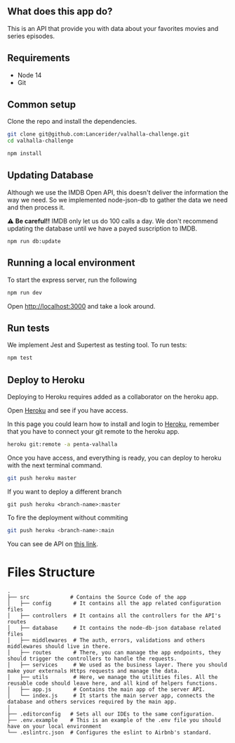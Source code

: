 ## What does this app do?
This is an API that provide you with data about your favorites movies and series episodes.

## Requirements

* Node 14
* Git

## Common setup

Clone the repo and install the dependencies.

```bash
git clone git@github.com:Lancerider/valhalla-challenge.git
cd valhalla-challenge
```

```bash
npm install
```

## Updating Database

Although we use the IMDB Open API, this doesn't deliver the information the way we need. So we implemented node-json-db to gather the data we need and then process it.

:warning: **Be careful!!** IMDB only let us do 100 calls a day.
We don't recommend updating the database until we have a payed suscription to IMDB.

```node
npm run db:update
```
## Running a local environment

To start the express server, run the following

```bash
npm run dev
```

Open [http://localhost:3000](http://localhost:3000) and take a look around.

## Run tests

We implement Jest and Supertest as testing tool. To run tests:

```bash
npm test
```

## Deploy to Heroku

Deploying to Heroku requires added as a collaborator on the heroku app.

Open [Heroku](https://dashboard.heroku.com/apps/penta-valhalla) and see if you have access.

In this page you could learn how to install and login to [Heroku](https://devcenter.heroku.com/articles/heroku-cli), remember that you have to connect your git remote to the heroku app. 

```bash
heroku git:remote -a penta-valhalla
```

Once you have access, and everything is ready, you can deploy to heroku with the next terminal command.

```bash
git push heroku master
```

If you want to deploy a different branch
```node
git push heroku <branch-name>:master
```

To fire the deployment without commiting
```bash
git push heroku <branch-name>:main
```

You can see de API on [this link](https://penta-valhalla.herokuapp.com/).

# Files Structure

    .
    ├── src             # Contains the Source Code of the app
    │   ├── config       # It contains all the app related configuration files
    │   ├── controllers  # It contains all the controllers for the API's routes
    │   ├── database     # It contains the node-db-json database related files
    │   ├── middlewares  # The auth, errors, validations and others middlewares should live in there.
    │   ├── routes       # There, you can manage the app endpoints, they should trigger the controllers to handle the requests.
    │   ├── services     # We used as the business layer. There you should make your externals Https requests and manage the data. 
    │   ├── utils        # Here, we manage the utilities files. All the reusable code should leave here, and all kind of helpers functions. 
    │   ├── app.js       # Contains the main app of the server API.
    │   └── index.js     # It starts the main server app, connects the database and others services required by the main app.
    │
    ├── .editorconfig   # Sets all our IDEs to the same configuration.
    ├── .env.example    # This is an example of the .env file you should have on your local environment
    └── .eslintrc.json  # Configures the eslint to Airbnb's standard.
